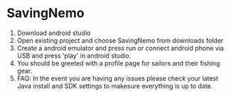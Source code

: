 # SavingNemo

1. Download android studio
2. Open existing project and choose SavingNemo from downloads folder
3. Create a android emulator and press run or connect android phone via USB and press 'play' in android studio.
4. You should be greeted with a profile page for sailors and their fishing gear.
0. FAQ: In the event you are having any issues please check your latest Java install and SDK settings to makesure everything is up to date.




